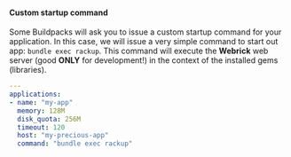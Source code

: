 #### Custom startup command

Some Buildpacks will ask you to issue a custom startup command for your application.
In this case, we will issue a very simple command to start out app: `bundle exec rackup`. This command will execute the **Webrick** web server (good **ONLY** for development!) in the context of the installed gems (libraries).

```yaml
---
applications:
- name: "my-app"
  memory: 128M
  disk_quota: 256M
  timeout: 120
  host: "my-precious-app"
  command: "bundle exec rackup"
```
